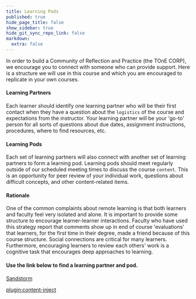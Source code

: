 ```yaml
---
title: Learning Pods
published: true
hide_page_title: false
show_sidebar: true
hide_git_sync_repo_link: false
markdown:
  extra: false
---
```


In order to build a Community of Reflection and Practice (the TOnE CORP), we encourage you to connect with someone who can provide support. Here is a structure we will use in this course and which you are encouraged to replicate in your own courses.

#### Learning Partners

Each learner should identify one learning partner who will be their first contact when they have a question about the `logistics` of the course and expectations from the instructor. Your learning partner will be your 'go-to' person for all sorts of questions about due dates, assignment instructions, procedures, where to find resources, etc.

#### Learning Pods

Each set of learning partners will also connect with another set of learning partners to form a learning pod. Learning pods should meet regularly outside of our scheduled meeting times to discuss the course `content`. This is an opportunity for peer review of your individual work, questions about difficult concepts, and other content-related items.

#### Rationale
One of the common complaints about remote learning is that both learners and faculty feel very isolated and alone. It is important to provide some structure to encourage learner-learner interactions. Faculty who have used this strategy report that comments show up in end of course 'evaluations' that learners, for the first time in their degree, made a friend because of this course structure. Social connections are critical for many learners. Furthermore, encouraging learners to review each others' work is a cognitive task that encourages deep approaches to learning.

#### Use the link below to find a learning partner and pod.

<a class="embedly-card" data-card-controls="0" href="http://bit.ly/tonepods">Sandstorm</a>
<script async src="//cdn.embedly.com/widgets/platform.js" charset="UTF-8"></script>

[plugin:content-inject](/pages/april-2020/tools)
